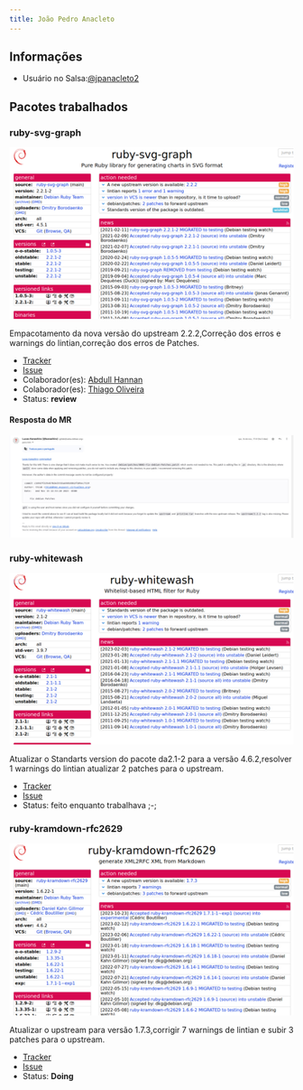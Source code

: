 ```yaml
---
title: João Pedro Anacleto
---
```


## Informações

- Usuário no Salsa:[@jpanacleto2](https://salsa.debian.org/jpanacleto2)

## Pacotes trabalhados

### ruby-svg-graph

![ruby-svg-graph](https://raw.githubusercontent.com/FGA-GCES/Debian_Pacotes/main/docs/assets/ruby-svg-graph.png)

Empacotamento da nova versão do upstream 2.2.2,Correção dos erros e warnings do lintian,correção dos erros de Patches.

- [Tracker](https://tracker.debian.org/pkg/ruby-svg-graph)
- [Issue](https://salsa.debian.org/debian-brasilia-team/docs/-/issues/71)
- Colaborador(es): [Abdull Hannan](https://salsa.debian.org/hannanhunny01)
- Colaborador(es): [Thiago Oliveira](https://salsa.debian.org/Thiab)
- Status: **review**

#### Resposta do MR

![resposta mr](https://raw.githubusercontent.com/FGA-GCES/Debian_Pacotes/main/docs/assets/resposta_mr_ruby-svg-graph.jpeg)

### ruby-whitewash

![Ruby whitewash](https://raw.githubusercontent.com/FGA-GCES/Debian_Pacotes/main/docs/assets/ruby-whitewash.png)

Atualizar o Standarts version do pacote da2.1-2 para a versão 4.6.2,resolver 1 warnings
do lintian atualizar 2 patches para o upstream.

- [Tracker](https://tracker.debian.org/pkg/ruby-whitewash)
- [Issue](https://salsa.debian.org/debian-brasilia-team/docs/-/issues/116)
- Status: feito enquanto trabalhava ;-;

### ruby-kramdown-rfc2629

![Ruby whitewash](/docs/assets/ruby-kramdown-rfc2629.png)

Atualizar o upstream para versão 1.7.3,corrigir 7 warnings de lintian e subir 3 patches para o upstream.

- [Tracker](https://tracker.debian.org/pkg/ruby-kramdown-rfc2629)
- [Issue](https://salsa.debian.org/debian-brasilia-team/docs/-/issues/132)
- Status: **Doing**
 